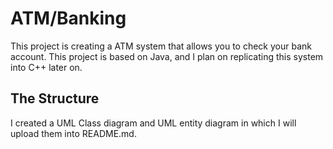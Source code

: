 # ATM/Banking
This project is creating a ATM system that allows you to check your bank account. This project is based on Java, and I plan on replicating this system into C++ later on. 

## The Structure
I created a UML Class diagram and UML entity diagram in which I will upload them into README.md.




